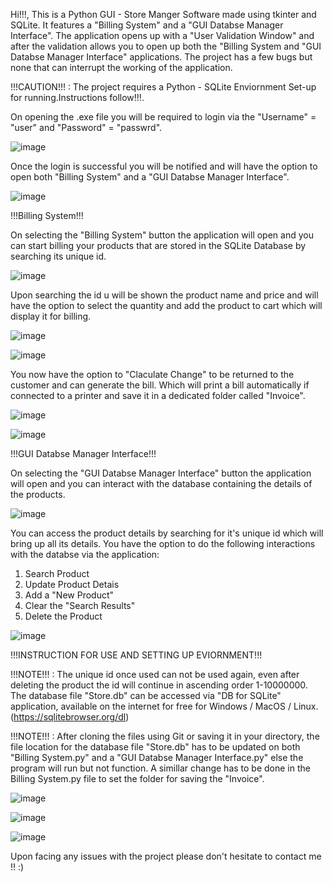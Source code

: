 Hi!!!, This is a Python GUI - Store Manger Software made using tkinter and SQLite. It features a "Billing System" and a "GUI Databse Manager Interface".
The application opens up with a "User Validation Window" and after the validation allows you to open up both the "Billing System and 
"GUI Databse Manager Interface" applications. 
The project has a few bugs but none that can interrupt the working of the application.

!!!CAUTION!!! : The project requires a Python - SQLite Enviornment Set-up for running.Instructions follow!!!.

On opening the .exe file you will be required to login via the "Username" = "user"  and "Password" = "passwrd".

![image](https://user-images.githubusercontent.com/88616188/150667127-7ca8ce03-f227-4545-834f-e28aca10f9df.png)

Once the login is successful you will be notified and will have the option to open both "Billing System" and a "GUI Databse Manager Interface".

![image](https://user-images.githubusercontent.com/88616188/150667183-addab029-e14c-44a1-96a2-cac1f4ce9d44.png)

!!!Billing System!!!   

On selecting the "Billing System" button the application will open and you can start billing your products that are stored in the SQLite Database by searching 
its unique id.

![image](https://user-images.githubusercontent.com/88616188/150667205-fc0f245f-54be-4e76-affd-4ff55a4acdaf.png)

Upon searching the id u will be shown the product name and price and will have the option to select the quantity and add the product to cart which will display it for billing.

![image](https://user-images.githubusercontent.com/88616188/150667243-41e14db9-0171-4434-b6fa-ac0c5750719d.png)

![image](https://user-images.githubusercontent.com/88616188/150667261-563c3b23-f839-4c6c-b4ee-9f860f7ddad6.png)

You now have the option to "Claculate Change" to be returned to the customer and can generate the bill. Which will print a bill automatically if connected to a printer
and save it in a dedicated folder called "Invoice".

![image](https://user-images.githubusercontent.com/88616188/150667314-f79109cd-0586-458b-adb1-816ee7815c69.png)

![image](https://user-images.githubusercontent.com/88616188/150667341-8cb0ebd1-23eb-4cbf-9645-9d49f50c0e3a.png)

!!!GUI Databse Manager Interface!!!     

On selecting the "GUI Databse Manager Interface" button the application will open and you can interact with the database containing the details of the products.

![image](https://user-images.githubusercontent.com/88616188/150667525-791f00c3-90d7-4326-9f2b-b3aef5187795.png)

You can access the product details by searching for it's unique id which will bring up all its details. 
You have the option to do the following interactions with the databse via the application:
1. Search Product
2. Update Product Detais
3. Add a "New Product"
4. Clear the "Search Results"
5. Delete the Product

![image](https://user-images.githubusercontent.com/88616188/150667546-901b0072-eba6-45b7-bda8-c4f810e60d8d.png)

!!!INSTRUCTION FOR USE AND SETTING UP EVIORNMENT!!!

!!!NOTE!!! : The unique id once used can not be used again, even after deleting the product the id will continue in ascending order 1-10000000. 
The database file "Store.db" can be accessed via "DB for SQLite" application, available on the internet for free for Windows / MacOS / Linux.
(https://sqlitebrowser.org/dl)

!!!NOTE!!! : After cloning the files using Git or saving it in your directory, the file location for the database file "Store.db" has to be updated on both "Billing System.py" and a "GUI Databse Manager Interface.py" else the program will run but not function. A simillar change has to be done in the Billing System.py file to set the folder for saving the "Invoice".

![image](https://user-images.githubusercontent.com/88616188/150667890-2829be76-06d1-4ac3-b7c9-789527bb3a4b.png)

![image](https://user-images.githubusercontent.com/88616188/150667923-3e712dae-73ab-4ff4-8cd9-67c81970d68c.png)

![image](https://user-images.githubusercontent.com/88616188/150667942-e8dc8cfa-3f71-4ede-9a84-e1dfecbde1cc.png)

Upon facing any issues with the project please don't hesitate to contact me !! :)
